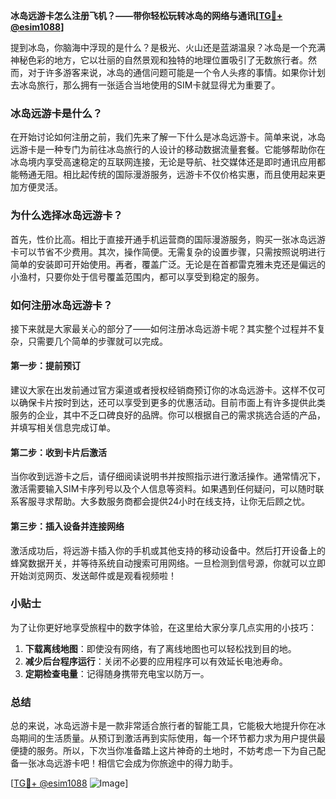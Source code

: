 **冰岛远游卡怎么注册飞机？——带你轻松玩转冰岛的网络与通讯[[TG💪+ @esim1088](https://t.me/s/esim1088)]**

提到冰岛，你脑海中浮现的是什么？是极光、火山还是蓝湖温泉？冰岛是一个充满神秘色彩的地方，它以壮丽的自然景观和独特的地理位置吸引了无数旅行者。然而，对于许多游客来说，冰岛的通信问题可能是一个令人头疼的事情。如果你计划去冰岛旅行，那么拥有一张适合当地使用的SIM卡就显得尤为重要了。

### 冰岛远游卡是什么？

在开始讨论如何注册之前，我们先来了解一下什么是冰岛远游卡。简单来说，冰岛远游卡是一种专门为前往冰岛旅行的人设计的移动数据流量套餐。它能够帮助你在冰岛境内享受高速稳定的互联网连接，无论是导航、社交媒体还是即时通讯应用都能畅通无阻。相比起传统的国际漫游服务，远游卡不仅价格实惠，而且使用起来更加方便灵活。

### 为什么选择冰岛远游卡？

首先，性价比高。相比于直接开通手机运营商的国际漫游服务，购买一张冰岛远游卡可以节省不少费用。其次，操作简便。无需复杂的设置步骤，只需按照说明进行简单的安装即可开始使用。再者，覆盖广泛。无论是在首都雷克雅未克还是偏远的小渔村，只要你处于信号覆盖范围内，都可以享受到稳定的服务。

### 如何注册冰岛远游卡？

接下来就是大家最关心的部分了——如何注册冰岛远游卡呢？其实整个过程并不复杂，只需要几个简单的步骤就可以完成。

#### 第一步：提前预订

建议大家在出发前通过官方渠道或者授权经销商预订你的冰岛远游卡。这样不仅可以确保卡片按时到达，还可以享受到更多的优惠活动。目前市面上有许多提供此类服务的企业，其中不乏口碑良好的品牌。你可以根据自己的需求挑选合适的产品，并填写相关信息完成订单。

#### 第二步：收到卡片后激活

当你收到远游卡之后，请仔细阅读说明书并按照指示进行激活操作。通常情况下，激活需要输入SIM卡序列号以及个人信息等资料。如果遇到任何疑问，可以随时联系客服寻求帮助。大多数服务商都会提供24小时在线支持，让你无后顾之忧。

#### 第三步：插入设备并连接网络

激活成功后，将远游卡插入你的手机或其他支持的移动设备中。然后打开设备上的蜂窝数据开关，并等待系统自动搜索可用网络。一旦检测到信号源，你就可以立即开始浏览网页、发送邮件或是观看视频啦！

### 小贴士

为了让你更好地享受旅程中的数字体验，在这里给大家分享几点实用的小技巧：

1. **下载离线地图**：即使没有网络，有了离线地图也可以轻松找到目的地。
2. **减少后台程序运行**：关闭不必要的应用程序可以有效延长电池寿命。
3. **定期检查电量**：记得随身携带充电宝以防万一。

### 总结

总的来说，冰岛远游卡是一款非常适合旅行者的智能工具，它能极大地提升你在冰岛期间的生活质量。从预订到激活再到实际使用，每一个环节都力求为用户提供最便捷的服务。所以，下次当你准备踏上这片神奇的土地时，不妨考虑一下为自己配备一张冰岛远游卡吧！相信它会成为你旅途中的得力助手。

[[TG💪+ @esim1088](https://t.me/s/esim1088) ![Image](https://i.postimg.cc/4NQfJmqS/Snipaste-2025-05-13-00-14-12.png)]